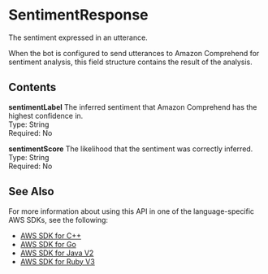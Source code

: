 # SentimentResponse<a name="API_runtime_SentimentResponse"></a>

The sentiment expressed in an utterance\.

When the bot is configured to send utterances to Amazon Comprehend for sentiment analysis, this field structure contains the result of the analysis\.

## Contents<a name="API_runtime_SentimentResponse_Contents"></a>

 **sentimentLabel**   <a name="lex-Type-runtime_SentimentResponse-sentimentLabel"></a>
The inferred sentiment that Amazon Comprehend has the highest confidence in\.  
Type: String  
Required: No

 **sentimentScore**   <a name="lex-Type-runtime_SentimentResponse-sentimentScore"></a>
The likelihood that the sentiment was correctly inferred\.  
Type: String  
Required: No

## See Also<a name="API_runtime_SentimentResponse_SeeAlso"></a>

For more information about using this API in one of the language\-specific AWS SDKs, see the following:
+  [AWS SDK for C\+\+](https://docs.aws.amazon.com/goto/SdkForCpp/runtime.lex-2016-11-28/SentimentResponse) 
+  [AWS SDK for Go](https://docs.aws.amazon.com/goto/SdkForGoV1/runtime.lex-2016-11-28/SentimentResponse) 
+  [AWS SDK for Java V2](https://docs.aws.amazon.com/goto/SdkForJavaV2/runtime.lex-2016-11-28/SentimentResponse) 
+  [AWS SDK for Ruby V3](https://docs.aws.amazon.com/goto/SdkForRubyV3/runtime.lex-2016-11-28/SentimentResponse) 